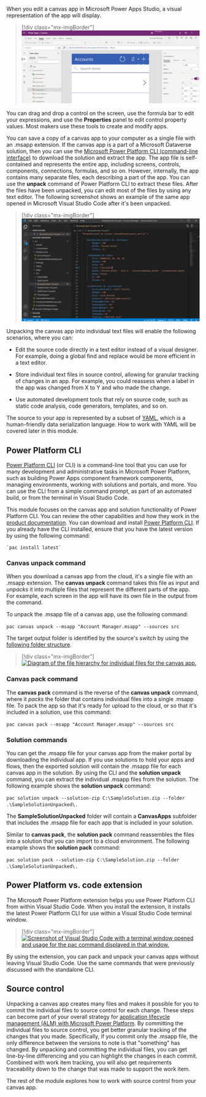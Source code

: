 When you edit a canvas app in Microsoft Power Apps Studio, a visual representation of the app will display.

> [!div class="mx-imgBorder"]
> [![Screenshot of a canvas app in Power Apps Studio.](../media/canvas-app.png)](../media/canvas-app.png#lightbox)

You can drag and drop a control on the screen, use the formula bar to edit your expressions, and use the **Properties** panel to edit control property values. Most makers use these tools to create and modify apps.

You can save a copy of a canvas app to your computer as a single file with an .msapp extension. If the canvas app is a part of a Microsoft Dataverse solution, then you can use the [Microsoft Power Platform CLI (command-line interface)](/powerapps/developer/data-platform/powerapps-cli/?azure-portal=true) to download the solution and extract the app. The app file is self-contained and represents the entire app, including screens, controls, components, connections, formulas, and so on. However, internally, the app contains many separate files, each describing a part of the app. You can use the **unpack** command of Power Platform CLI to extract these files. After the files have been unpacked, you can edit most of the files by using any text editor. The following screenshot shows an example of the same app opened in Microsoft Visual Studio Code after it's been unpacked.

> [!div class="mx-imgBorder"]
> [![Screenshot of Visual Studio Code editor with the folder opened that contains individual files for the canvas app.](../media/visual-studio-code.png)](../media/visual-studio-code.png#lightbox)

Unpacking the canvas app into individual text files will enable the following scenarios, where you can:

-   Edit the source code directly in a text editor instead of a visual designer. For example, doing a global find and replace would be more efficient in a text editor.

-   Store individual text files in source control, allowing for granular tracking of changes in an app. For example, you could reassess when a label in the app was changed from X to Y and who made the change.

-   Use automated development tools that rely on source code, such as static code analysis, code generators, templates, and so on.

The source to your app is represented by a subset of [YAML](https://yaml.org/?azure-portal=true), which is a human-friendly data serialization language. How to work with YAML will be covered later in this module.

## Power Platform CLI 

[Power Platform CLI](/powerapps/developer/data-platform/powerapps-cli/?azure-portal=true) (or CLI) is a command-line tool that you can use for many development and administrative tasks in Microsoft Power Platform, such as building Power Apps component framework components, managing environments, working with solutions and portals, and more. You can use the CLI from a simple command prompt, as part of an automated build, or from the terminal in Visual Studio Code.

This module focuses on the canvas app and solution functionality of Power Platform CLI. You can review the other capabilities and how they work in the [product documentation](/powerapps/developer/data-platform/powerapps-cli#common-commands/?azure-portal=true). You can download and install [Power Platform CLI](https://aka.ms/PowerAppsCLI/?azure-portal=true). If you already have the CLI installed, ensure that you have the latest version by using the following command:

	`pac install latest`

### Canvas unpack command

When you download a canvas app from the cloud, it's a single file with an .msapp extension. The **canvas unpack** command takes this file as input and *unpacks* it into multiple files that represent the different parts of the app. For example, each screen in the app will have its own file in the output from the command.

To unpack the .msapp file of a canvas app, use the following command:

```pac canvas unpack --msapp "Account Manager.msapp" --sources src```

The target output folder is identified by the source's switch by using the [following folder structure](/powerapps/developer/data-platform/powerapps-cli?azure-portal=true#folder-structure).

> [!div class="mx-imgBorder"]
> [![Diagram of the file hierarchy for individual files for the canvas app.](../media/file-hierarchy.png)](../media/file-hierarchy.png#lightbox)

### Canvas pack command

The **canvas pack** command is the reverse of the **canvas unpack** command, where it *packs* the folder that contains individual files into a single .msapp file. To pack the app so that it's ready for upload to the cloud, or so that it's included in a solution, use this command:

```pac canvas pack --msapp "Account Manager.msapp" --sources src```

### Solution commands

You can get the .msapp file for your canvas app from the maker portal by downloading the individual app. If you use solutions to hold your apps and flows, then the exported solution will contain the .msapp file for each canvas app in the solution. By using the CLI and the **solution unpack** command, you can extract the individual .msapp files from the solution. The following example shows the **solution unpack** command:

```pac solution unpack --solution-zip C:\SampleSolution.zip --folder .\SampleSolutionUnpacked\.```

The **SampleSolutionUnpacked** folder will contain a **CanvasApps** subfolder that includes the .msapp file for each app that is included in your solution.

Similar to **canvas pack**, the **solution pack** command reassembles the files into a solution that you can import to a cloud environment. The following example shows the **solution pack** command:

```pac solution pack --solution-zip C:\SampleSolution.zip --folder .\SampleSolutionUnpacked\.```

## Power Platform vs. code extension

The Microsoft Power Platform extension helps you use Power Platform CLI from within Visual Studio Code. When you install the extension, it installs the latest Power Platform CLI for use within a Visual Studio Code terminal window.

> [!div class="mx-imgBorder"]
> [![Screenshot of Visual Studio Code with a terminal window opened and usage for the pac command displayed in that window.](../media/terminal.png)](../media/terminal.png#lightbox)

By using the extension, you can pack and unpack your canvas apps without leaving Visual Studio Code. Use the same commands that were previously discussed with the standalone CLI.

## Source control 

Unpacking a canvas app creates many files and makes it possible for you to commit the individual files to source control for each change. These steps can become part of your overall strategy for [application lifecycle management (ALM) with Microsoft Power Platform](/power-platform/alm/?azure-portal=true). By committing the individual files to source control, you get better granular tracking of the changes that you made. Specifically, if you commit only the .msapp file, the only difference between the versions to note is that "something" has changed. By unpacking and committing the individual files, you can get line-by-line differencing and you can highlight the changes in each commit. Combined with work item tracking, you will also get requirements traceability down to the change that was made to support the work item.

The rest of the module explores how to work with source control from your canvas app.
